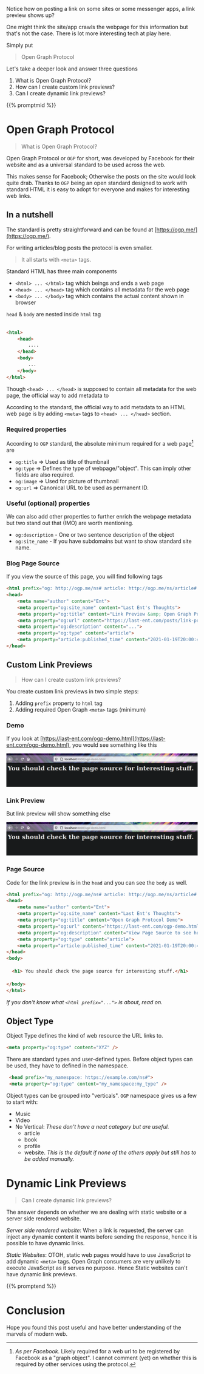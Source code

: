 <!--
.. title: Link Preview & Open Graph Protocol
.. slug: link-preview-open-graph-protocol
.. date: 2021-01-19 20:00:45 UTC+01:00
.. tags: 
.. category: 
.. link: 
.. description: 
.. type: text
-->

Notice how on posting a link on some sites or some messenger apps, a link preview shows up?

One might think the site/app crawls the webpage for this information but that's not the case. There is lot more interesting tech at play here.

Simply put

> Open Graph Protocol

Let's take a deeper look and answer three questions

1. What is Open Graph Protocol?
2. How can I create custom link previews?
3. Can I create dynamic link previews?

{{% promptmid %}}

# Open Graph Protocol

> What is Open Graph Protocol?

Open Graph Protocol or `OGP` for short, was developed by Facebook for their website and as a universal standard to be used across the web.

This makes sense for Facebook; Otherwise the posts on the site would look quite drab. Thanks to `OGP` being an open standard designed to work with standard HTML it is easy to adopt for everyone and makes for interesting web links.

## In a nutshell

The standard is pretty straightforward and can be found at [https://ogp.me/](https://ogp.me/).

For writing articles/blog posts the protocol is even smaller.

> It all starts with `<meta>` tags.

Standard HTML has three main components

- `<html> ... </html>` tag which beings and ends a web page
- `<head> ... </head>` tag which contains all metadata for the web page
- `<body> ... </body>` tag which contains the actual content shown in browser

`head` & `body` are nested inside `html` tag

```html

<html>
	<head>
		....
	</head>
	<body>
		...
	</body>
</html>
```

Though `<head> ... </head>` is supposed to contain all metadata for the web page, the official way to add metadata to 

According to the standard, the official way to add metadata to an HTML web page is by adding `<meta>` tags to `<head> ... </head>` section.

### Required properties

According to `OGP` standard, the absolute minimum required for a web page[^1] are

- `og:title` => Used as title of thumbnail
- `og:type` => Defines the type of webpage/"object". This can imply other fields are also required.
- `og:image` => Used for picture of thumbnail
- `og:url` => Canonical URL to be used as permanent ID.

### Useful (optional) properties

We can also add other properties to further enrich the webpage metadata but two stand out that (IMO) are worth mentioning.

- `og:description` - One or two sentence description of the object
- `og:site_name` - If you have subdomains but want to show standard site name.

### Blog Page Source

If you view the source of this page, you will find following tags
```html
<html prefix="og: http://ogp.me/ns# article: http://ogp.me/ns/article# " lang="en">
<head>
	<meta name="author" content="Ent">
	<meta property="og:site_name" content="Last Ent's Thoughts">
	<meta property="og:title" content="Link Preview &amp; Open Graph Protocol">
	<meta property="og:url" content="https://last-ent.com/posts/link-preview-open-graph-protocol/">
	<meta property="og:description" content="...">
	<meta property="og:type" content="article">
	<meta property="article:published_time" content="2021-01-19T20:00:45+01:00">
</head>

```

## Custom Link Previews

> How can I create custom link previews? 

You create custom link previews in two simple steps:

1. Adding `prefix` property to `html` tag
2. Adding required Open Graph `<meta>` tags (minimum)

### Demo

If you look at [https://last-ent.com/ogp-demo.html](https://last-ent.com/ogp-demo.html), you would see something like this

![H1 Header: You should check the page source for interesting stuff.](/images/ogp-hello.png)

### Link Preview
But link preview will show something else

![Link preview shows the meta from page source](/images/ogp-hello.png)

### Page Source

Code for the link preview is in the `head` and you can see the `body` as well.

```html
<html prefix="og: http://ogp.me/ns# article: http://ogp.me/ns/article# " lang="en">
<head>
	<meta name="author" content="Ent">
	<meta property="og:site_name" content="Last Ent's Thoughts">
	<meta property="og:title" content="Open Graph Protocol Demo">
	<meta property="og:url" content="https://last-ent.com/ogp-demo.html">
	<meta property="og:description" content="View Page Source to see how to create these previews.">
	<meta property="og:type" content="article">
	<meta property="article:published_time" content="2021-01-19T20:00:45+01:00">
</head>
<body>

  <h1> You should check the page source for interesting stuff.</h1>

</body>
</html>
```

_If you don't know what `<html prefix="...">` is about, read on._

## Object Type

Object Type defines the kind of web resource the URL links to.

```html
<meta property="og:type" content="XYZ" />
```

There are standard types and user-defined types. Before object types can be used, they have to defined in the namespace.

```html
 <head prefix="my_namespace: https://example.com/ns#">
 <meta property="og:type" content="my_namespace:my_type" />
```

Object types can be grouped into "verticals". `OGP` namespace gives us a few to start with:

- Music
- Video
- No Vertical: _These don't have a neat category but are useful._
	- article
	- book
	- profile
	- website. _This is the default if none of the others apply but still has to be added manually._

# Dynamic Link Previews

> Can I create dynamic link previews?

The answer depends on whether we are dealing with static website or a server side rendered website.

*Server side rendered website*: When a link is requested, the server can inject any dynamic content it wants before sending the response, hence it is possible to have dynamic links.

*Static Websites*: OTOH, static web pages would have to use JavaScript to add dynamic `<meta>` tags. Open Graph consumers are very unlikely to execute JavaScript as it serves no purpose. Hence Static websites can't have dynamic link previews.

{{% promptend %}}

# Conclusion

Hope you found this post useful and have better understanding of the marvels of modern web.


[^1]: *As per Facebook*. Likely required for a web url to be registered by Facebook as a "graph object". I cannot comment (yet) on whether this is required by other services using the protocol.

